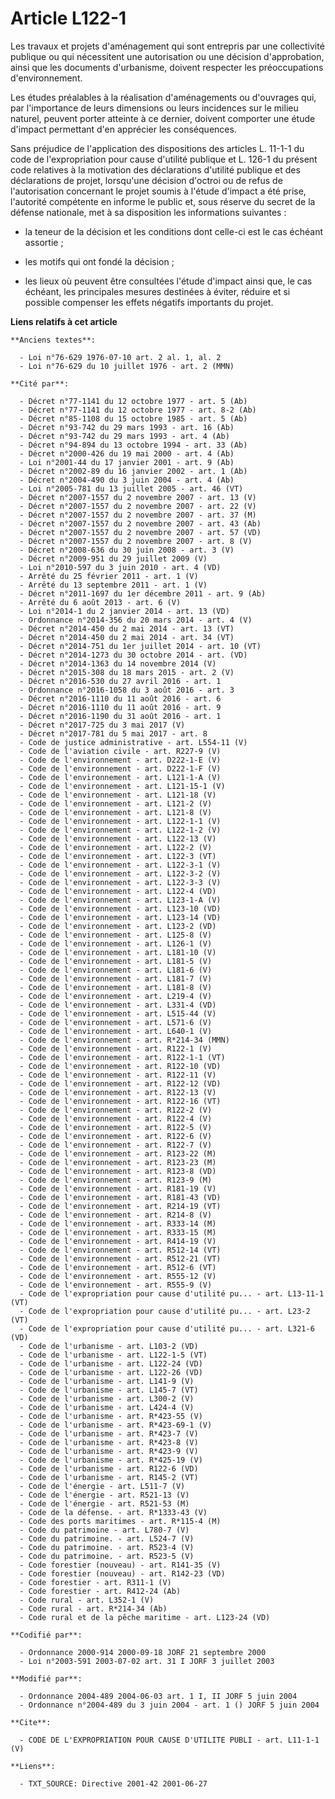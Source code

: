 # Article L122-1

Les travaux et projets d'aménagement qui sont entrepris par une collectivité publique ou qui nécessitent une autorisation ou
une décision d'approbation, ainsi que les documents d'urbanisme, doivent respecter les préoccupations d'environnement.

Les études préalables à la réalisation d'aménagements ou d'ouvrages qui, par l'importance de leurs dimensions ou leurs
incidences sur le milieu naturel, peuvent porter atteinte à ce dernier, doivent comporter une étude d'impact permettant d'en
apprécier les conséquences.

Sans préjudice de l'application des dispositions des articles L. 11-1-1 du code de l'expropriation pour cause d'utilité
publique et L. 126-1 du présent code relatives à la motivation des déclarations d'utilité publique et des déclarations de
projet, lorsqu'une décision d'octroi ou de refus de l'autorisation concernant le projet soumis à l'étude d'impact a été
prise, l'autorité compétente en informe le public et, sous réserve du secret de la défense nationale, met à sa disposition
les informations suivantes :

- la teneur de la décision et les conditions dont celle-ci est le cas échéant assortie ;

- les motifs qui ont fondé la décision ;

- les lieux où peuvent être consultées l'étude d'impact ainsi que, le cas échéant, les principales mesures destinées à
éviter, réduire et si possible compenser les effets négatifs importants du projet.

**Liens relatifs à cet article**

	**Anciens textes**:

	  - Loi n°76-629 1976-07-10 art. 2 al. 1, al. 2
	  - Loi n°76-629 du 10 juillet 1976 - art. 2 (MMN)

	**Cité par**:

	  - Décret n°77-1141 du 12 octobre 1977 - art. 5 (Ab)
	  - Décret n°77-1141 du 12 octobre 1977 - art. 8-2 (Ab)
	  - Décret n°85-1108 du 15 octobre 1985 - art. 5 (Ab)
	  - Décret n°93-742 du 29 mars 1993 - art. 16 (Ab)
	  - Décret n°93-742 du 29 mars 1993 - art. 4 (Ab)
	  - Décret n°94-894 du 13 octobre 1994 - art. 33 (Ab)
	  - Décret n°2000-426 du 19 mai 2000 - art. 4 (Ab)
	  - Loi n°2001-44 du 17 janvier 2001 - art. 9 (Ab)
	  - Décret n°2002-89 du 16 janvier 2002 - art. 1 (Ab)
	  - Décret n°2004-490 du 3 juin 2004 - art. 4 (Ab)
	  - Loi n°2005-781 du 13 juillet 2005 - art. 46 (VT)
	  - Décret n°2007-1557 du 2 novembre 2007 - art. 13 (V)
	  - Décret n°2007-1557 du 2 novembre 2007 - art. 22 (V)
	  - Décret n°2007-1557 du 2 novembre 2007 - art. 37 (M)
	  - Décret n°2007-1557 du 2 novembre 2007 - art. 43 (Ab)
	  - Décret n°2007-1557 du 2 novembre 2007 - art. 57 (VD)
	  - Décret n°2007-1557 du 2 novembre 2007 - art. 8 (V)
	  - Décret n°2008-636 du 30 juin 2008 - art. 3 (V)
	  - Décret n°2009-951 du 29 juillet 2009 (V)
	  - Loi n°2010-597 du 3 juin 2010 - art. 4 (VD)
	  - Arrêté du 25 février 2011 - art. 1 (V)
	  - Arrêté du 13 septembre 2011 - art. 1 (V)
	  - Décret n°2011-1697 du 1er décembre 2011 - art. 9 (Ab)
	  - Arrêté du 6 août 2013 - art. 6 (V)
	  - Loi n°2014-1 du 2 janvier 2014 - art. 13 (VD)
	  - Ordonnance n°2014-356 du 20 mars 2014 - art. 4 (V)
	  - Décret n°2014-450 du 2 mai 2014 - art. 13 (VT)
	  - Décret n°2014-450 du 2 mai 2014 - art. 34 (VT)
	  - Décret n°2014-751 du 1er juillet 2014 - art. 10 (VT)
	  - Décret n°2014-1273 du 30 octobre 2014 - art. (VD)
	  - Décret n°2014-1363 du 14 novembre 2014 (V)
	  - Décret n°2015-308 du 18 mars 2015 - art. 2 (V)
	  - Décret n°2016-530 du 27 avril 2016 - art. 1
	  - Ordonnance n°2016-1058 du 3 août 2016 - art. 3
	  - Décret n°2016-1110 du 11 août 2016 - art. 6
	  - Décret n°2016-1110 du 11 août 2016 - art. 9
	  - Décret n°2016-1190 du 31 août 2016 - art. 1
	  - Décret n°2017-725 du 3 mai 2017 (V)
	  - Décret n°2017-781 du 5 mai 2017 - art. 8
	  - Code de justice administrative - art. L554-11 (V)
	  - Code de l'aviation civile - art. R227-9 (V)
	  - Code de l'environnement - art. D222-1-E (V)
	  - Code de l'environnement - art. D222-1-F (V)
	  - Code de l'environnement - art. L121-1-A (V)
	  - Code de l'environnement - art. L121-15-1 (V)
	  - Code de l'environnement - art. L121-18 (V)
	  - Code de l'environnement - art. L121-2 (V)
	  - Code de l'environnement - art. L121-8 (V)
	  - Code de l'environnement - art. L122-1-1 (V)
	  - Code de l'environnement - art. L122-1-2 (V)
	  - Code de l'environnement - art. L122-13 (V)
	  - Code de l'environnement - art. L122-2 (V)
	  - Code de l'environnement - art. L122-3 (VT)
	  - Code de l'environnement - art. L122-3-1 (V)
	  - Code de l'environnement - art. L122-3-2 (V)
	  - Code de l'environnement - art. L122-3-3 (V)
	  - Code de l'environnement - art. L122-4 (VD)
	  - Code de l'environnement - art. L123-1-A (V)
	  - Code de l'environnement - art. L123-10 (VD)
	  - Code de l'environnement - art. L123-14 (VD)
	  - Code de l'environnement - art. L123-2 (VD)
	  - Code de l'environnement - art. L125-8 (V)
	  - Code de l'environnement - art. L126-1 (V)
	  - Code de l'environnement - art. L181-10 (V)
	  - Code de l'environnement - art. L181-5 (V)
	  - Code de l'environnement - art. L181-6 (V)
	  - Code de l'environnement - art. L181-7 (V)
	  - Code de l'environnement - art. L181-8 (V)
	  - Code de l'environnement - art. L219-4 (V)
	  - Code de l'environnement - art. L331-4 (VD)
	  - Code de l'environnement - art. L515-44 (V)
	  - Code de l'environnement - art. L571-6 (V)
	  - Code de l'environnement - art. L640-1 (V)
	  - Code de l'environnement - art. R*214-34 (MMN)
	  - Code de l'environnement - art. R122-1 (V)
	  - Code de l'environnement - art. R122-1-1 (VT)
	  - Code de l'environnement - art. R122-10 (VD)
	  - Code de l'environnement - art. R122-11 (V)
	  - Code de l'environnement - art. R122-12 (VD)
	  - Code de l'environnement - art. R122-13 (V)
	  - Code de l'environnement - art. R122-16 (VT)
	  - Code de l'environnement - art. R122-2 (V)
	  - Code de l'environnement - art. R122-4 (V)
	  - Code de l'environnement - art. R122-5 (V)
	  - Code de l'environnement - art. R122-6 (V)
	  - Code de l'environnement - art. R122-7 (V)
	  - Code de l'environnement - art. R123-22 (M)
	  - Code de l'environnement - art. R123-23 (M)
	  - Code de l'environnement - art. R123-8 (VD)
	  - Code de l'environnement - art. R123-9 (M)
	  - Code de l'environnement - art. R181-19 (V)
	  - Code de l'environnement - art. R181-43 (VD)
	  - Code de l'environnement - art. R214-19 (VT)
	  - Code de l'environnement - art. R214-8 (V)
	  - Code de l'environnement - art. R333-14 (M)
	  - Code de l'environnement - art. R333-15 (M)
	  - Code de l'environnement - art. R414-19 (V)
	  - Code de l'environnement - art. R512-14 (VT)
	  - Code de l'environnement - art. R512-21 (VT)
	  - Code de l'environnement - art. R512-6 (VT)
	  - Code de l'environnement - art. R555-12 (V)
	  - Code de l'environnement - art. R555-9 (V)
	  - Code de l'expropriation pour cause d'utilité pu... - art. L13-11-1 (VT)
	  - Code de l'expropriation pour cause d'utilité pu... - art. L23-2 (VT)
	  - Code de l'expropriation pour cause d'utilité pu... - art. L321-6 (VD)
	  - Code de l'urbanisme - art. L103-2 (VD)
	  - Code de l'urbanisme - art. L122-1-5 (VT)
	  - Code de l'urbanisme - art. L122-24 (VD)
	  - Code de l'urbanisme - art. L122-26 (VD)
	  - Code de l'urbanisme - art. L141-9 (V)
	  - Code de l'urbanisme - art. L145-7 (VT)
	  - Code de l'urbanisme - art. L300-2 (V)
	  - Code de l'urbanisme - art. L424-4 (V)
	  - Code de l'urbanisme - art. R*423-55 (V)
	  - Code de l'urbanisme - art. R*423-69-1 (V)
	  - Code de l'urbanisme - art. R*423-7 (V)
	  - Code de l'urbanisme - art. R*423-8 (V)
	  - Code de l'urbanisme - art. R*423-9 (V)
	  - Code de l'urbanisme - art. R*425-19 (V)
	  - Code de l'urbanisme - art. R122-6 (VD)
	  - Code de l'urbanisme - art. R145-2 (VT)
	  - Code de l'énergie - art. L511-7 (V)
	  - Code de l'énergie - art. R521-13 (V)
	  - Code de l'énergie - art. R521-53 (M)
	  - Code de la défense. - art. R*1333-43 (V)
	  - Code des ports maritimes - art. R*115-4 (M)
	  - Code du patrimoine - art. L780-7 (V)
	  - Code du patrimoine. - art. L524-7 (V)
	  - Code du patrimoine. - art. R523-4 (V)
	  - Code du patrimoine. - art. R523-5 (V)
	  - Code forestier (nouveau) - art. R141-35 (V)
	  - Code forestier (nouveau) - art. R142-23 (VD)
	  - Code forestier - art. R311-1 (V)
	  - Code forestier - art. R412-24 (Ab)
	  - Code rural - art. L352-1 (V)
	  - Code rural - art. R*214-34 (Ab)
	  - Code rural et de la pêche maritime - art. L123-24 (VD)

	**Codifié par**:

	  - Ordonnance 2000-914 2000-09-18 JORF 21 septembre 2000
	  - Loi n°2003-591 2003-07-02 art. 31 I JORF 3 juillet 2003

	**Modifié par**:

	  - Ordonnance 2004-489 2004-06-03 art. 1 I, II JORF 5 juin 2004
	  - Ordonnance n°2004-489 du 3 juin 2004 - art. 1 () JORF 5 juin 2004

	**Cite**:

	  - CODE DE L'EXPROPRIATION POUR CAUSE D'UTILITE PUBLI - art. L11-1-1 (V)

	**Liens**:

	  - TXT_SOURCE: Directive 2001-42 2001-06-27
